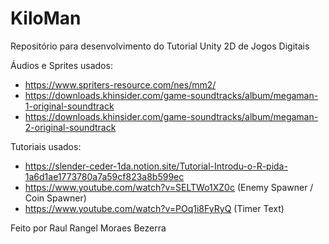 # KiloMan
Repositório para desenvolvimento do Tutorial Unity 2D de Jogos Digitais

Áudios e Sprites usados:
- https://www.spriters-resource.com/nes/mm2/
- https://downloads.khinsider.com/game-soundtracks/album/megaman-1-original-soundtrack
- https://downloads.khinsider.com/game-soundtracks/album/megaman-2-original-soundtrack

Tutoriais usados:
- https://slender-ceder-1da.notion.site/Tutorial-Introdu-o-R-pida-1a6d1ae1773780a7a59cf823a8b599ec
- https://www.youtube.com/watch?v=SELTWo1XZ0c (Enemy Spawner / Coin Spawner)
- https://www.youtube.com/watch?v=POq1i8FyRyQ (Timer Text)

Feito por Raul Rangel Moraes Bezerra